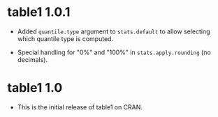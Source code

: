 # table1 1.0.1

* Added `quantile.type` argument to `stats.default` to allow selecting which quantile type is computed.

* Special handling for "0%" and "100%" in `stats.apply.rounding` (no decimals).

# table1 1.0

* This is the initial release of table1 on CRAN.
